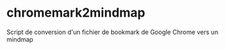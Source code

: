 # chromemark2mindmap
Script de conversion d'un fichier de bookmark de Google Chrome vers un mindmap


